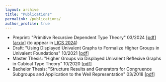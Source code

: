 ```yaml
---
layout: archive
title: "Publications"
permalink: /publications/
author_profile: true
---
```

* Preprint: "Primitive Recursive Dependent Type Theory" 03/2024 [[pdf](/files/prdtt_draft.pdf)] [[arxiv](https://arxiv.org/abs/2404.01011)] (to appear in [LICS 2024](https://lics.siglog.org/lics24/index.php))
* Draft: "Using Displayed Univalent Graphs to Formalize Higher Groups in Univalent Foundations" 10/2021 [[pdf](/files/durgs.pdf)]
* Master Thesis: "Higher Groups via Displayed Univalent Reflexive Graphs in Cubical Type Theory" 10/2020 [[pdf](/files/master.pdf)]
* Bachelor Thesis: "Structure Results and Generators for Congruence Subgroups and Application to the Weil Representation" 03/2018 [[pdf](/files/bachelor.pdf)]